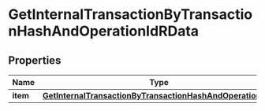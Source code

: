 

# GetInternalTransactionByTransactionHashAndOperationIdRData


## Properties

Name | Type | Description | Notes
------------ | ------------- | ------------- | -------------
**item** | [**GetInternalTransactionByTransactionHashAndOperationIdRI**](GetInternalTransactionByTransactionHashAndOperationIdRI.md) |  | 



